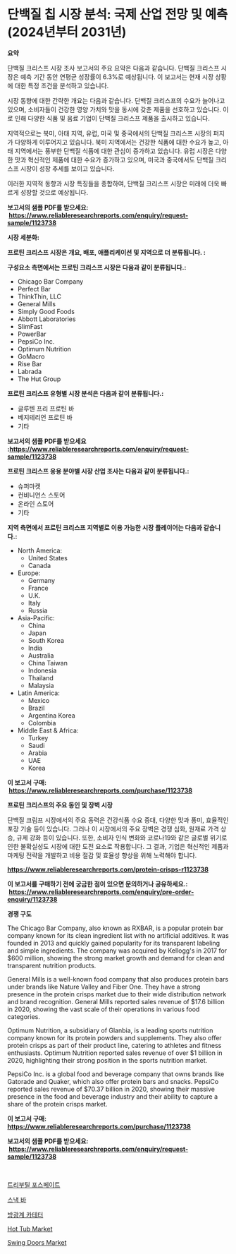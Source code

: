<p><h1>단백질 칩 시장 분석: 국제 산업 전망 및 예측 (2024년부터 2031년)</h1></p><p><strong>요약</strong></p>
<p><p>단백질 크리스프 시장 조사 보고서의 주요 요약은 다음과 같습니다. 단백질 크리스프 시장은 예측 기간 동안 연평균 성장률이 6.3%로 예상됩니다. 이 보고서는 현재 시장 상황에 대한 특정 조건을 분석하고 있습니다.</p><p>시장 동향에 대한 간략한 개요는 다음과 같습니다. 단백질 크리스프의 수요가 늘어나고 있으며, 소비자들이 건강한 영양 가치와 맛을 동시에 갖춘 제품을 선호하고 있습니다. 이로 인해 다양한 식품 및 음료 기업이 단백질 크리스프 제품을 출시하고 있습니다.</p><p>지역적으로는 북미, 아태 지역, 유럽, 미국 및 중국에서의 단백질 크리스프 시장의 퍼지가 다양하게 이루어지고 있습니다. 북미 지역에서는 건강한 식품에 대한 수요가 높고, 아태 지역에서는 풍부한 단백질 식품에 대한 관심이 증가하고 있습니다. 유럽 시장은 다양한 맛과 혁신적인 제품에 대한 수요가 증가하고 있으며, 미국과 중국에서도 단백질 크리스프 시장이 성장 추세를 보이고 있습니다.</p><p>이러한 지역적 동향과 시장 특징들을 종합하여, 단백질 크리스프 시장은 미래에 더욱 빠르게 성장할 것으로 예상됩니다.</p></p>
<p><strong>보고서의 샘플 PDF를 받으세요: &nbsp;<a href="https://www.reliableresearchreports.com/enquiry/request-sample/1123738">https://www.reliableresearchreports.com/enquiry/request-sample/1123738</a></strong></p>
<p><strong>시장 세분화:</strong></p>
<p><strong> 프로틴 크리스프 시장은 개요, 배포, 애플리케이션 및 지역으로 더 분류됩니다. :</strong></p>
<p><strong>구성요소 측면에서는 프로틴 크리스프 시장은 다음과 같이 분류됩니다.:</strong></p>
<p><ul><li>Chicago Bar Company</li><li>Perfect Bar</li><li>ThinkThin, LLC</li><li>General Mills</li><li>Simply Good Foods</li><li>Abbott Laboratories</li><li>SlimFast</li><li>PowerBar</li><li>PepsiCo Inc.</li><li>Optimum Nutrition</li><li>GoMacro</li><li>Rise Bar</li><li>Labrada</li><li>The Hut Group</li></ul></p>
<p><strong> 프로틴 크리스프 유형별 시장 분석은 다음과 같이 분류됩니다.:</strong></p>
<p><ul><li>글루텐 프리 프로틴 바</li><li>베지테리언 프로틴 바</li><li>기타</li></ul></p>
<p><strong>보고서의 샘플 PDF를 받으세요 :<a href="https://www.reliableresearchreports.com/enquiry/request-sample/1123738">https://www.reliableresearchreports.com/enquiry/request-sample/1123738</a></strong></p>
<p><strong> 프로틴 크리스프 응용 분야별 시장 산업 조사는 다음과 같이 분류됩니다.:</strong></p>
<p><ul><li>슈퍼마켓</li><li>컨비니언스 스토어</li><li>온라인 스토어</li><li>기타</li></ul></p>
<p><strong>지역 측면에서 프로틴 크리스프 지역별로 이용 가능한 시장 플레이어는 다음과 같습니다.:</strong></p>
<p><ul>
    <li>
        North America:
        <ul>
            <li>United States</li>
            <li>Canada</li>
        </ul>
    </li>
    <li>
        Europe:
        <ul>
            <li>Germany</li>
            <li>France</li>
            <li>U.K.</li>
            <li>Italy</li>
            <li>Russia</li>
        </ul>
    </li>
    <li>
        Asia-Pacific:
        <ul>
            <li>China</li>
            <li>Japan</li>
            <li>South Korea</li>
            <li>India</li>
            <li>Australia</li>
            <li>China Taiwan</li>
            <li>Indonesia</li>
            <li>Thailand</li>
            <li>Malaysia</li>
        </ul>
    </li>
    <li>
        Latin America:
        <ul>
            <li>Mexico</li>
            <li>Brazil</li>
            <li>Argentina Korea</li>
            <li>Colombia</li>
        </ul>
    </li>
    <li>
        Middle East & Africa:
        <ul>
            <li>Turkey</li>
            <li>Saudi</li>
            <li>Arabia</li>
            <li>UAE</li>
            <li>Korea</li>
        </ul>
    </li>
    </ul></p>
<p><strong>이 보고서 구매: &nbsp;<a href="https://www.reliableresearchreports.com/purchase/1123738">https://www.reliableresearchreports.com/purchase/1123738</a></strong></p>
<p><strong>프로틴 크리스프의 주요 동인 및 장벽 시장</strong></p>
<p><p>단백질 크림프 시장에서의 주요 동력은 건강식품 수요 증대, 다양한 맛과 풍미, 효율적인 포장 기술 등이 있습니다. 그러나 이 시장에서의 주요 장벽은 경쟁 심화, 원재료 가격 상승, 규제 강화 등이 있습니다. 또한, 소비자 인식 변화와 코로나19와 같은 글로벌 위기로 인한 불확실성도 시장에 대한 도전 요소로 작용합니다. 그 결과, 기업은 혁신적인 제품과 마케팅 전략을 개발하고 비용 절감 및 효율성 향상을 위해 노력해야 합니다.</p></p>
<p><strong><a href="https://www.reliableresearchreports.com/protein-crisps-r1123738">https://www.reliableresearchreports.com/protein-crisps-r1123738</a></strong></p>
<p><strong>이 보고서를 구매하기 전에 궁금한 점이 있으면 문의하거나 공유하세요.: &nbsp;<a href="https://www.reliableresearchreports.com/enquiry/pre-order-enquiry/1123738">https://www.reliableresearchreports.com/enquiry/pre-order-enquiry/1123738</a></strong></p>
<p><strong>경쟁 구도</strong></p>
<p><p>The Chicago Bar Company, also known as RXBAR, is a popular protein bar company known for its clean ingredient list with no artificial additives. It was founded in 2013 and quickly gained popularity for its transparent labeling and simple ingredients. The company was acquired by Kellogg's in 2017 for $600 million, showing the strong market growth and demand for clean and transparent nutrition products.</p><p>General Mills is a well-known food company that also produces protein bars under brands like Nature Valley and Fiber One. They have a strong presence in the protein crisps market due to their wide distribution network and brand recognition. General Mills reported sales revenue of $17.6 billion in 2020, showing the vast scale of their operations in various food categories.</p><p>Optimum Nutrition, a subsidiary of Glanbia, is a leading sports nutrition company known for its protein powders and supplements. They also offer protein crisps as part of their product line, catering to athletes and fitness enthusiasts. Optimum Nutrition reported sales revenue of over $1 billion in 2020, highlighting their strong position in the sports nutrition market.</p><p>PepsiCo Inc. is a global food and beverage company that owns brands like Gatorade and Quaker, which also offer protein bars and snacks. PepsiCo reported sales revenue of $70.37 billion in 2020, showing their massive presence in the food and beverage industry and their ability to capture a share of the protein crisps market.</p></p>
<p><strong>이 보고서 구매: &nbsp; <a href="https://www.reliableresearchreports.com/purchase/1123738">https://www.reliableresearchreports.com/purchase/1123738</a></strong></p>
<p><strong>보고서의 샘플 PDF를 받으세요: &nbsp;<a href="https://www.reliableresearchreports.com/enquiry/request-sample/1123738">https://www.reliableresearchreports.com/enquiry/request-sample/1123738</a></strong><strong></strong></p>
<p>&nbsp;</p>
<p><p><a href="https://medium.com/@midge5687567/%ED%8A%B8%EB%A6%AC%EB%B6%80%ED%8B%B8-%EC%9D%B8%EC%82%B0%EC%97%BC-%EC%8B%9C%EC%9E%A5-%EB%A9%94%ED%8A%B8%EB%A6%AD-%ED%95%B4%EC%84%9D-%EC%8B%9C%EC%9E%A5-%EC%A0%90%EC%9C%A0%EC%9C%A8-%ED%8A%B8%EB%A0%8C%EB%93%9C-%EB%B0%8F-%EC%84%B1%EC%9E%A5-%ED%8C%A8%ED%84%B4-783837675649">트리부틸 포스페이트</a></p><p><a href="https://github.com/crfsywufhm81415/Market-Research-Report-List-1/blob/main/688209324025.md">스낵 바</a></p><p><a href="https://medium.com/@francescaove76856/%EB%82%AD%EC%A2%85%EC%B8%A1%EC%A0%95%EC%B9%B4%ED%85%8C%ED%84%B0-%EC%8B%9C%EC%9E%A5-%EC%9C%A0%ED%98%95-%EC%9D%91%EC%9A%A9-%EB%B0%8F-%EC%A7%80%EB%A6%AC%EB%B3%84-%EC%A2%85%ED%95%A9-%ED%8F%89%EA%B0%80-65de2fdb5ae5">방광계 카테터</a></p><p><a href="https://www.linkedin.com/pulse/hot-tub-market-size-outlook-forecast-2024-2031-evo-insights-gqzuc?trackingId=Zv0mQ0BiOs2efjhxnSAuJQ%3D%3D">Hot Tub Market</a></p><p><a href="https://www.linkedin.com/pulse/swing-doors-market-report-reveals-latest-trends-growth-opportunities-v9wuc?trackingId=fWKLaYGXLSLdsQP9pwl3ow%3D%3D">Swing Doors Market</a></p></p>